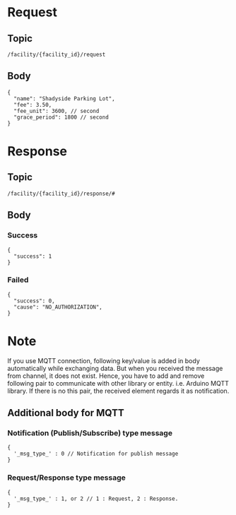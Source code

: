 # Request

## Topic

```
/facility/{facility_id}/request
```

## Body

```
{
  "name": "Shadyside Parking Lot",
  "fee": 3.50,
  "fee_unit": 3600, // second
  "grace_period": 1800 // second
}
```

# Response

## Topic

```
/facility/{facility_id}/response/#
```

## Body

### Success

```
{
  "success": 1
}
```

### Failed

```
{
  "success": 0,
  "cause": "NO_AUTHORIZATION",
}
```

# Note

If you use MQTT connection, following key/value is added in body automatically while exchanging data.
But when you received the message from channel, it does not exist.
Hence, you have to add and remove following pair to communicate with other library or entity. i.e. Arduino MQTT library.
If there is no this pair, the received element regards it as notification.


## Additional body for MQTT

### Notification (Publish/Subscribe) type message
```
{
  '_msg_type_' : 0 // Notification for publish message
}
```

### Request/Response type message
```
{
  '_msg_type_' : 1, or 2 // 1 : Request, 2 : Response.
}
```
